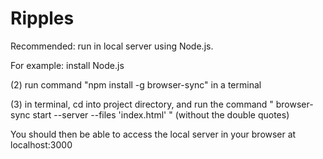 # Ripples

Recommended: run in local server using Node.js.

For example:
 install Node.js

(2) run command "npm install -g browser-sync" in a terminal

(3) in terminal, cd into project directory, and run the command " browser-sync start --server --files 'index.html' " (without the double quotes)

You should then be able to access the local server in your browser at localhost:3000
